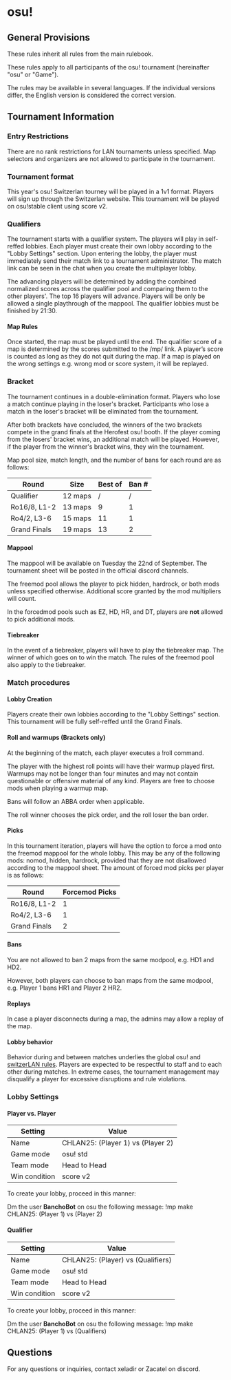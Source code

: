 # osu!

## General Provisions

These rules inherit all rules from the main rulebook.

These rules apply to all participants of the osu! tournament (hereinafter "osu" or "Game").

The rules may be available in several languages. If the individual versions differ, the English version is considered the correct version.

## Tournament Information

### Entry Restrictions

There are no rank restrictions for LAN tournaments unless specified. Map selectors and organizers are not allowed to participate in the tournament.

### Tournament format
This year's osu! Switzerlan tourney will be played in a 1v1 format. Players will sign up through the Switzerlan website. This tournament will be played on osu!stable client using score v2.

### Qualifiers
The tournament starts with a qualifier system. The players will play in self-reffed lobbies. Each player must create their own lobby according to the "Lobby Settings" section. Upon entering the lobby, the player must immediately send their match link to a tournament administrator. The match link can be seen in the chat when you create the multiplayer lobby.

The advancing players will be determined by adding the combined normalized scores across the qualifier pool and comparing them to the other players'. The top 16 players will advance.
Players will be only be allowed a single playthrough of the mappool. The qualifier lobbies must be finished by 21:30.

#### Map Rules

Once started, the map must be played until the end. The qualifier score of a map is determined by the scores submitted to the /mp/ link. A player’s score is counted as long as they do not quit during the map. If a map is played on the wrong settings e.g. wrong mod or score system, it will be replayed.

### Bracket

The tournament continues in a double-elimination format. Players who lose a match continue playing in the loser's bracket. Participants who lose a match in the loser's bracket will be eliminated from the tournament.

After both brackets have concluded, the winners of the two brackets compete in the grand finals at the Herofest osu! booth. If the player coming from the losers' bracket wins, an additional match will be played. However, if the player from the winner's bracket wins, they win the tournament.

Map pool size, match length, and the number of bans for each round are as follows:

| Round        | Size    | Best of | Ban #   |
|--------------|---------|---------|---------|
| Qualifier    | 12 maps | /       | /       | 
| Ro16/8, L1-2 | 13 maps | 9       | 1       |
| Ro4/2, L3-6  | 15 maps | 11      | 1       |
| Grand Finals | 19 maps | 13      | 2       |

#### Mappool

The mappool will be available on Tuesday the 22nd of September. The tournament sheet will be posted in the official discord channels.

The freemod pool allows the player to pick hidden, hardrock, or both mods unless specified otherwise. Additional score granted by the mod multipliers will count. 

In the forcedmod pools such as EZ, HD, HR, and DT, players are **not** allowed to pick additional mods.

#### Tiebreaker

In the event of a tiebreaker, players will have to play the tiebreaker map. The winner of which goes on to win the match. The rules of the freemod pool also apply to the tiebreaker.

### Match procedures

#### Lobby Creation

Players create their own lobbies according to the "Lobby Settings" section. This tournament will be fully self-reffed until the Grand Finals.

#### Roll and warmups (Brackets only)

At the beginning of the match, each player executes a !roll command.

The player with the highest roll points will have their warmup played first. Warmups may not be longer than four minutes and may not contain questionable or offensive material of any kind. Players are free to choose mods when playing a warmup map. 

Bans will follow an ABBA order when applicable.

The roll winner chooses the pick order, and the roll loser the ban order.

#### Picks
In this tournament iteration, players will have the option to force a mod onto the freemod mappool for the whole lobby. This may be any of the following mods: nomod, hidden, hardrock, provided that they are not disallowed according to the mappool sheet. The amount of forced mod picks per player is as follows:

| Round        | Forcemod Picks|
|--------------|---------------|
| Ro16/8, L1-2 | 1             |
| Ro4/2, L3-6  | 1             |
| Grand Finals | 2             |

#### Bans

You are not allowed to ban 2 maps from the same modpool, e.g. HD1 and HD2. 

However, both players can choose to ban maps from the same modpool, e.g. Player 1 bans HR1 and Player 2 HR2.

#### Replays

In case a player disconnects during a map, the admins may allow a replay of the map.

#### Lobby behavior

Behavior during and between matches underlies the global osu! and [switzerLAN rules](https://rules.switzerlan.ch/). Players are expected to be respectful to staff and to each other during matches. In extreme cases, the tournament management may disqualify a player for excessive disruptions and rule violations.


### Lobby Settings

#### Player vs. Player

| Setting       | Value                             |
|---------------|-----------------------------------|
| Name          | CHLAN25: (Player 1) vs (Player 2) |
| Game mode     | osu! std                          |
| Team mode     | Head to Head                      |
| Win condition | score v2                          |

To create your lobby, proceed in this manner:

Dm the user **BanchoBot** on osu the following message: !mp make CHLAN25: (Player 1) vs (Player 2) 

#### Qualifier


| Setting       | Value                               |
|---------------|-------------------------------------|
| Name          | CHLAN25: (Player) vs (Qualifiers)   |
| Game mode     | osu! std                            |
| Team mode     | Head to Head                        |
| Win condition | score v2                            |

To create your lobby, proceed in this manner:

Dm the user **BanchoBot** on osu the following message: !mp make CHLAN25: (Player 1) vs (Qualifiers) 

## Questions

For any questions or inquiries, contact xeladir or Zacatel on discord.

